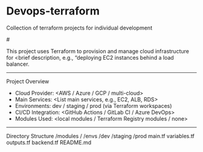 # Devops-terraform
Collection of terraform projects for individual development 

#<Project Name>

This project uses Terraform to provision and manage cloud infrastructure for <brief description, e.g., “deploying EC2 instances behind a load balancer.

---

  Project Overview

- Cloud Provider: <AWS / Azure / GCP / multi-cloud>
- Main Services: <List main services, e.g., EC2, ALB, RDS>
- Environments: dev / staging / prod (via Terraform workspaces)
- CI/CD Integration: <GitHub Actions / GitLab CI / Azure DevOps>
- Modules Used: <local modules / Terraform Registry modules / none>

---

 Directory Structure
/modules
/<module-name>
/envs
/dev
/staging
/prod
main.tf
variables.tf
outputs.tf
backend.tf
README.md


